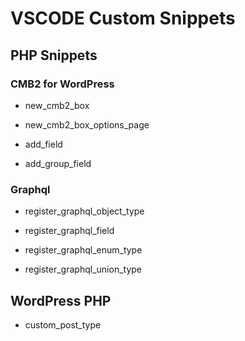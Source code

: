 # VSCODE Custom Snippets

## PHP Snippets

### CMB2 for WordPress

- new_cmb2_box

- new_cmb2_box_options_page

- add_field

- add_group_field

### Graphql

- register_graphql_object_type

- register_graphql_field

- register_graphql_enum_type

- register_graphql_union_type

## WordPress PHP

- custom_post_type
